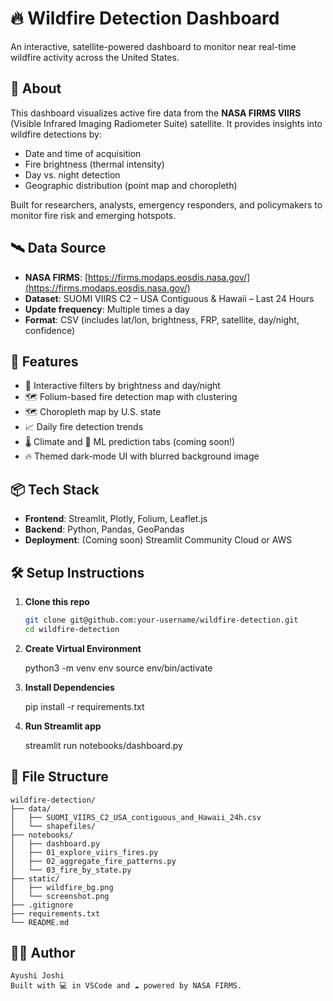 # 🔥 Wildfire Detection Dashboard

An interactive, satellite-powered dashboard to monitor near real-time wildfire activity across the United States.

## 📍 About

This dashboard visualizes active fire data from the **NASA FIRMS VIIRS** (Visible Infrared Imaging Radiometer Suite) satellite. It provides insights into wildfire detections by:
- Date and time of acquisition
- Fire brightness (thermal intensity)
- Day vs. night detection
- Geographic distribution (point map and choropleth)

Built for researchers, analysts, emergency responders, and policymakers to monitor fire risk and emerging hotspots.

## 🛰️ Data Source

- **NASA FIRMS**: [https://firms.modaps.eosdis.nasa.gov/](https://firms.modaps.eosdis.nasa.gov/)
- **Dataset**: SUOMI VIIRS C2 – USA Contiguous & Hawaii – Last 24 Hours
- **Update frequency**: Multiple times a day
- **Format**: CSV (includes lat/lon, brightness, FRP, satellite, day/night, confidence)

## 🚀 Features

- 🔧 Interactive filters by brightness and day/night
- 🗺️ Folium-based fire detection map with clustering
- 🗺️ Choropleth map by U.S. state
- 📈 Daily fire detection trends
- 🌡️ Climate and 🔮 ML prediction tabs (coming soon!)
- 🔥 Themed dark-mode UI with blurred background image

## 📦 Tech Stack

- **Frontend**: Streamlit, Plotly, Folium, Leaflet.js
- **Backend**: Python, Pandas, GeoPandas
- **Deployment**: (Coming soon) Streamlit Community Cloud or AWS

## 🛠️ Setup Instructions

1. **Clone this repo**

   ```bash
   git clone git@github.com:your-username/wildfire-detection.git
   cd wildfire-detection

2. **Create Virtual Environment**

    python3 -m venv env
    source env/bin/activate

3. **Install Dependencies**

    pip install -r requirements.txt

4. **Run Streamlit app**

    streamlit run notebooks/dashboard.py

## 📁 File Structure

    wildfire-detection/
    ├── data/
    │   ├── SUOMI_VIIRS_C2_USA_contiguous_and_Hawaii_24h.csv
    │   └── shapefiles/
    ├── notebooks/
    │   ├── dashboard.py
    │   ├── 01_explore_viirs_fires.py
    │   ├── 02_aggregate_fire_patterns.py
    │   └── 03_fire_by_state.py
    ├── static/
    │   ├── wildfire_bg.png
    │   └── screenshot.png
    ├── .gitignore
    ├── requirements.txt
    └── README.md

## 🙋‍♀️ Author

    Ayushi Joshi
    Built with 💻 in VSCode and ☁️ powered by NASA FIRMS.


